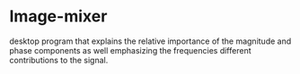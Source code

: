 # Image-mixer
desktop program that explains the relative importance of the magnitude and phase components as well emphasizing the frequencies different contributions to the signal.
